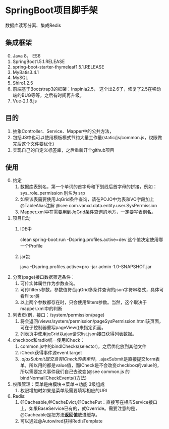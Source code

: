# SpringBoot项目脚手架
数据库读写分离、集成Redis
## 集成框架
0.  Java 8， ES6
1.  SpringBoot1.5.1.RELEASE
2.  spring-boot-starter-thymeleaf1.5.1.RELEASE
3.  MyBatis3.4.1
4.  MySQL
5.  Shiro1.2.5
6.  前端基于Bootstrap3的框架：Inspinia2.5， 这个出2.6了，修复了2.5在移动端的BUG等等，之后有时间再升级。
7.  Vue-2.1.8.js

## 目的
1.  抽象Controller、Service、Mapper中的公共方法，
2.  包括JS中也可以使用模板模式节约大量工作量(static/js/common.js，权限做完后这个文件要优化)
3.  实现自己的自定义标签库，之后重新开个github项目

## 使用
0.  约定
    1.  数据库表别名，第一个单词的首字母和下划线后首字母的拼接，例如：sys_role_permission 别名为 srp
    2.  如果该表需要使用JqGrid条件查询，请在POJO中为表和VO字段加上@TableAlias注解 @see com.vanxd.data.entity.user.SysPermission 
    3.  Mapper.xml中在需要用到JqGrid条件查询的地方，一定要写表别名。
1.  项目启动
    1.  IDE中
        
        clean spring-boot:run -Dspring.profiles.active=dev 这个值决定使用哪一个Profile
    2.  jar包
        
        java -Dspring.profiles.active=pro -jar admin-1.0-SNAPSHOT.jar
2.  分页(page)接口数据筛选条件：    
    1.  可传实体属性作为参数查询。
    2.  可传filters参数，参数值符合jqGrid多条件查询的json字符串格式，具体可看Filter类
    3.  以上两个参数都存在时，只会使用filters参数。当然，这个取决于mapper.xml中的判断
3.  列表页(例，接口：/system/permission/page)
    1.  将会返回/views/system/permission/pageSysPermission.html该页面，可在子控制器重写pageView()来指定页面。
    2.  列表页中使用jqGrid以ajax请求list.json接口获得列表数据。
4.  checkbox和radio统一使用iCheck：
    1.  common.js中的bindIChecks(selector)，之后优化放到其他文件
    2.  iCheck获得事件源event.target
    3.  $.ajaxSubmit提交含有ICheck的表单时，$.ajaxSubmit是直接提交form表单，所以用的都是value值，而ICheck是不会改变checkbox的value的，所以需要定义事件我们自己去改变(@see common.js 的 bindNormalICheckEvents()方法)   
5.  权限管理：菜单是由模块->菜单->功能 3级组成
    1.  权限增加时如果是菜单级需要填写相应的URI
6.  Redis:
    1.  @Cacheable,@CacheEvict,@CachePut：直接写在相应Service接口上，如果BaseService已有的，就Override。需要注意的是，@Cacheable是把方法**返回值**放进缓存。
    2.  可以通过@Autowired获得RedisTemplate